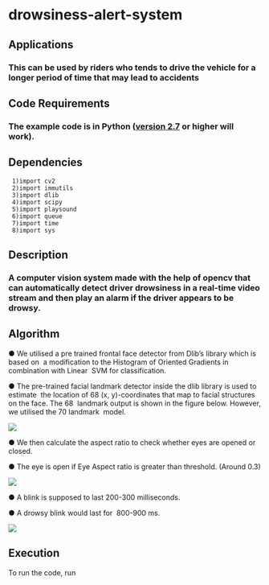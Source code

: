 # drowsiness-alert-system
## Applications
### This can be used by riders who tends to drive the vehicle for a longer period of time that may lead to accidents
## Code Requirements
### The example code is in Python ([version 2.7](https://www.python.org/download/releases/2.7/) or higher will work).
## Dependencies
```
 1)import cv2
 2)import immutils
 3)import dlib
 4)import scipy
 5)import playsound
 6)import queue
 7)import time
 8)import sys
 ```
## Description
###  A computer vision system made with the help of opencv that can automatically detect driver drowsiness in a real-time video stream and then play an alarm if the driver appears to be drowsy.
## Algorithm
● We utilised a pre trained frontal face detector from Dlib’s library which is based on  a modification to the Histogram of Oriented Gradients in combination with Linear  SVM for classification.  

● The pre-trained facial landmark detector inside the dlib library is used to estimate  the location of 68 (x, y)-coordinates that map to facial structures on the face. The 68  landmark output is shown in the figure below. However, we utilised the 70 landmark  model.

<img src="https://github.com/Shambsri21/drowsiness-alert-system/assets/76169041/a4acff36-6e48-40ed-9e75-f2cd88a70dd6">

● We then calculate the aspect ratio to check whether eyes are opened or closed.

● The eye is open if Eye Aspect ratio is greater than threshold. (Around 0.3)

<img src="https://github.com/Shambsri21/drowsiness-alert-system/assets/76169041/c472e491-6268-4752-9429-02432259b8a2">

● A blink is supposed to last 200-300 milliseconds.

● A drowsy blink would last for  800-900  ms. 

<img src="https://github.com/Shambsri21/drowsiness-alert-system/assets/76169041/617a7560-afd9-40a6-9a77-2f9f0d1ce698">

## Execution
To run the code, run 
